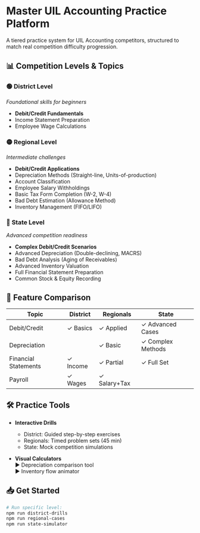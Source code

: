 # Master UIL Accounting Practice Platform

A tiered practice system for UIL Accounting competitors, structured to match real competition difficulty progression.

## 📊 Competition Levels & Topics

### 🟢 **District Level**  
*Foundational skills for beginners*  
- **Debit/Credit Fundamentals**  
- Income Statement Preparation  
- Employee Wage Calculations  

### 🟡 **Regional Level**  
*Intermediate challenges*  
- **Debit/Credit Applications**  
- Depreciation Methods (Straight-line, Units-of-production)  
- Account Classification  
- Employee Salary Withholdings  
- Basic Tax Form Completion (W-2, W-4)  
- Bad Debt Estimation (Allowance Method)  
- Inventory Management (FIFO/LIFO)  

### 🔴 **State Level**  
*Advanced competition readiness*  
- **Complex Debit/Credit Scenarios**  
- Advanced Depreciation (Double-declining, MACRS)  
- Bad Debt Analysis (Aging of Receivables)  
- Advanced Inventory Valuation  
- Full Financial Statement Preparation  
- Common Stock & Equity Recording  

## 🎯 Feature Comparison
| Topic               | District | Regionals | State |
|---------------------|----------|-----------|-------|
| Debit/Credit        | ✓ Basics | ✓ Applied | ✓ Advanced Cases |
| Depreciation        |          | ✓ Basic   | ✓ Complex Methods |
| Financial Statements| ✓ Income | ✓ Partial | ✓ Full Set |
| Payroll             | ✓ Wages  | ✓ Salary+Tax |       |

## 🛠️ Practice Tools
- **Interactive Drills**  
  - District: Guided step-by-step exercises  
  - Regionals: Timed problem sets (45 min)  
  - State: Mock competition simulations  

- **Visual Calculators**  
  ▶️ Depreciation comparison tool  
  ▶️ Inventory flow animator  

## 📥 Get Started
```bash
# Run specific level:
npm run district-drills
npm run regional-cases
npm run state-simulator
